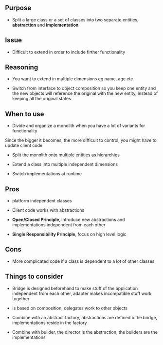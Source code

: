 ## Purpose

* Split a large class or a set of classes into two separate entities, __abstraction__ and __implementation__

## Issue

* Difficult to extend in order to include firther functionality

## Reasoning

* You want to extend in multiple dimensions eg name, age etc

* Switch from interface to object composition so you keep one entity and the new objects will reference the original with the new entity, instead of keeping all the original states

## When to use

* Divide and organize a monolith when you have a lot of variants for functionality

Since the bigger it becomes, the more difficult to control, you might have to update client code

* Split the monolith onto multiple entities as hierarchies

* Extend a class into multiple independent dimensions

* Switch implementations at runtime

## Pros

* platform independent classes

* Client code works with abstractions

* __Open/Closed Principle__, introduce new abstractions and implementations independent from each other

* __Single Responsibility Principle__, focus on high level logic

## Cons

* More complicated code if a class is dependent to a lot of other classes

## Things to consider

* Bridge is designed beforehand to make stuff of the application independent from each other, adapter makes incompatible stuff work together

* Is based on composition, delegates work to other objects

* Combine with an abstract factory, abstractions are defined b the bridge, implementations reside in the factory

* Combine with builder, the director is the abstraction, the builders are the implementations